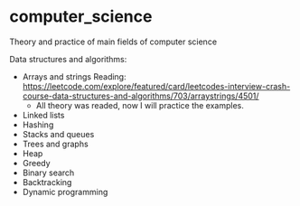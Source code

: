 # computer_science
Theory and practice of main fields of computer science

Data structures and algorithms:
- Arrays and strings
  Reading: https://leetcode.com/explore/featured/card/leetcodes-interview-crash-course-data-structures-and-algorithms/703/arraystrings/4501/
  - All theory was readed, now I will practice the examples.
- Linked lists
- Hashing
- Stacks and queues
- Trees and graphs
- Heap 
- Greedy
- Binary search
- Backtracking
- Dynamic programming
